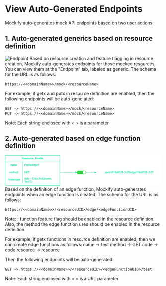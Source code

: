 
# View Auto-Generated Endpoints

Mockify auto-generates mock API endpoints based on two user actions.

## 1. Auto-generated generics based on resource definition
![Endpoint](https://github.com/ARAldhafeeri/mockify-docs/blob/main/imgs/resourcsepage.png?raw=true)
Based on resource creation and feature flagging in resource creation, Mockify auto-generates endpoints for those mocked resources. You can view them at the "Endpoint" tab, labeled as generic. The schema for the URL is as follows:

```plaintext
https://<<domainName>>/mock/<resourceName>
```
For example, if getx and putx in resource definition are enabled, then the following endpoints will be auto-generated:
   
```plaintext
GET -> https://<<domainName>>/mock/<resourceName>
PUT -> https://<<domainName>>/mock/<resourceName>
```

Note: Each string enclosed with `< >` is a parameter.

## 2. Auto-generated based on edge function definition
![Endpoint](https://github.com/ARAldhafeeri/mockify-docs/blob/main/imgs/endpoint2page.png?raw=true)
Based on the definition of an edge function, Mockify auto-generates endpoints when an edge function is created. The schema for the URL is as follows:

```plaintext
https://<<domainName>>/<resourceUID>/edge/<edgeFunctionUID>
```
Note: : function feature flag should be enabled in the resource definition. Also, the method the edge function uses should be enabled in the resource definition.

For example, if getx functions in resource definition are enabled, then we can create edge functions as follows:
name -> test
method -> GET
code -> code
resource -> resource

Then the following endpoints will be auto-generated:
   
```plaintext
GET -> https://<<domainName>>/<resourceUID>/<edgeFunctionUID>/test
```

Note: Each string enclosed with `< >` is a URL parameter.
